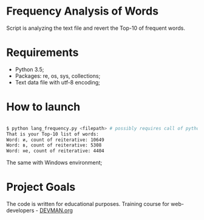 # Frequency Analysis of Words

Script is analyzing the text file and revert the Top-10 of frequent words.

# Requirements

 - Python 3.5;
 - Packages: re, os, sys, collections;
 - Text data file with utf-8 encoding;


# How to launch

```bash

$ python lang_frequency.py <filepath> # possibly requires call of python3 executive instead of just python
That is your Top-10 list of words:
Word: и, count of reiterative: 10649
Word: в, count of reiterative: 5308
Word: не, count of reiterative: 4404
```

The same with Windows environment;


# Project Goals

The code is written for educational purposes. Training course for web-developers - [DEVMAN.org](https://devman.org)
